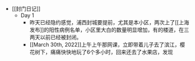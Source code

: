 - [[封门日记]]
    - Day 1
        - 昨天已经隐约感觉，浦西封城要提前，尤其是本小区，两次上了[[上海发布]]的阳性病例名单，小区里大白的数量明显增加，有的楼道，在三两天以前已经被封闭。
        - [[March 30th, 2022]]上午上午那网课，立即带着儿子去了滨江，樱花树下，痛痛快快地玩了6个多小时，回来还去了水果店，发现
